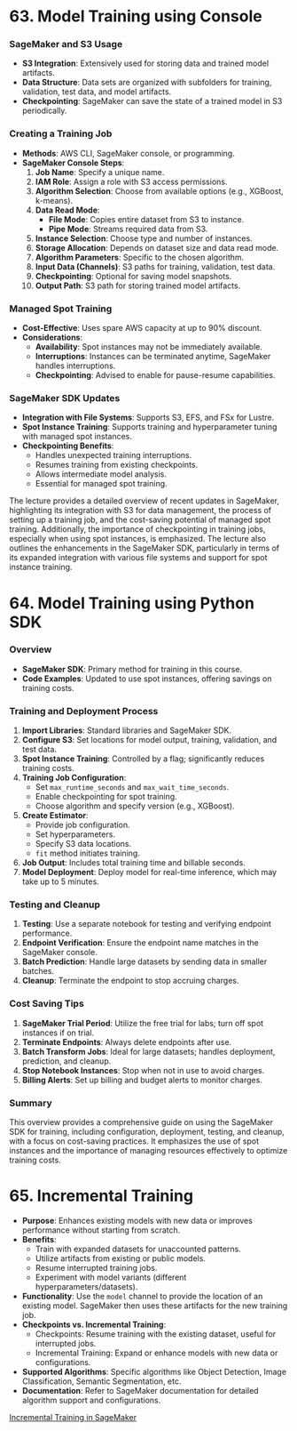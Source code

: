 # 63. Model Training using Console

### SageMaker and S3 Usage
- **S3 Integration**: Extensively used for storing data and trained model artifacts.
- **Data Structure**: Data sets are organized with subfolders for training, validation, test data, and model artifacts.
- **Checkpointing**: SageMaker can save the state of a trained model in S3 periodically.

### Creating a Training Job
- **Methods**: AWS CLI, SageMaker console, or programming.
- **SageMaker Console Steps**:
  1. **Job Name**: Specify a unique name.
  2. **IAM Role**: Assign a role with S3 access permissions.
  3. **Algorithm Selection**: Choose from available options (e.g., XGBoost, k-means).
  4. **Data Read Mode**:
     - **File Mode**: Copies entire dataset from S3 to instance.
     - **Pipe Mode**: Streams required data from S3.
  5. **Instance Selection**: Choose type and number of instances.
  6. **Storage Allocation**: Depends on dataset size and data read mode.
  7. **Algorithm Parameters**: Specific to the chosen algorithm.
  8. **Input Data (Channels)**: S3 paths for training, validation, test data.
  9. **Checkpointing**: Optional for saving model snapshots.
  10. **Output Path**: S3 path for storing trained model artifacts.

### Managed Spot Training
- **Cost-Effective**: Uses spare AWS capacity at up to 90% discount.
- **Considerations**:
  - **Availability**: Spot instances may not be immediately available.
  - **Interruptions**: Instances can be terminated anytime, SageMaker handles interruptions.
  - **Checkpointing**: Advised to enable for pause-resume capabilities.

### SageMaker SDK Updates
- **Integration with File Systems**: Supports S3, EFS, and FSx for Lustre.
- **Spot Instance Training**: Supports training and hyperparameter tuning with managed spot instances.
- **Checkpointing Benefits**:
  - Handles unexpected training interruptions.
  - Resumes training from existing checkpoints.
  - Allows intermediate model analysis.
  - Essential for managed spot training.

The lecture provides a detailed overview of recent updates in SageMaker, highlighting its integration with S3 for data management, the process of setting up a training job, and the cost-saving potential of managed spot training. Additionally, the importance of checkpointing in training jobs, especially when using spot instances, is emphasized. The lecture also outlines the enhancements in the SageMaker SDK, particularly in terms of its expanded integration with various file systems and support for spot instance training.

# 64. Model Training using Python SDK

### Overview
- **SageMaker SDK**: Primary method for training in this course.
- **Code Examples**: Updated to use spot instances, offering savings on training costs.

### Training and Deployment Process
1. **Import Libraries**: Standard libraries and SageMaker SDK.
2. **Configure S3**: Set locations for model output, training, validation, and test data.
3. **Spot Instance Training**: Controlled by a flag; significantly reduces training costs.
4. **Training Job Configuration**:
   - Set `max_runtime_seconds` and `max_wait_time_seconds`.
   - Enable checkpointing for spot training.
   - Choose algorithm and specify version (e.g., XGBoost).
5. **Create Estimator**:
   - Provide job configuration.
   - Set hyperparameters.
   - Specify S3 data locations.
   - `fit` method initiates training.
6. **Job Output**: Includes total training time and billable seconds.
7. **Model Deployment**: Deploy model for real-time inference, which may take up to 5 minutes.

### Testing and Cleanup
1. **Testing**: Use a separate notebook for testing and verifying endpoint performance.
2. **Endpoint Verification**: Ensure the endpoint name matches in the SageMaker console.
3. **Batch Prediction**: Handle large datasets by sending data in smaller batches.
4. **Cleanup**: Terminate the endpoint to stop accruing charges.

### Cost Saving Tips
1. **SageMaker Trial Period**: Utilize the free trial for labs; turn off spot instances if on trial.
2. **Terminate Endpoints**: Always delete endpoints after use.
3. **Batch Transform Jobs**: Ideal for large datasets; handles deployment, prediction, and cleanup.
4. **Stop Notebook Instances**: Stop when not in use to avoid charges.
5. **Billing Alerts**: Set up billing and budget alerts to monitor charges.

### Summary
This overview provides a comprehensive guide on using the SageMaker SDK for training, including configuration, deployment, testing, and cleanup, with a focus on cost-saving practices. It emphasizes the use of spot instances and the importance of managing resources effectively to optimize training costs.

# 65. Incremental Training

- **Purpose**: Enhances existing models with new data or improves performance without starting from scratch.
- **Benefits**:
  - Train with expanded datasets for unaccounted patterns.
  - Utilize artifacts from existing or public models.
  - Resume interrupted training jobs.
  - Experiment with model variants (different hyperparameters/datasets).
- **Functionality**: Use the `model` channel to provide the location of an existing model. SageMaker then uses these artifacts for the new training job.
- **Checkpoints vs. Incremental Training**:
  - Checkpoints: Resume training with the existing dataset, useful for interrupted jobs.
  - Incremental Training: Expand or enhance models with new data or configurations.
- **Supported Algorithms**: Specific algorithms like Object Detection, Image Classification, Semantic Segmentation, etc.
- **Documentation**: Refer to SageMaker documentation for detailed algorithm support and configurations.

[Incremental Training in SageMaker](https://docs.aws.amazon.com/sagemaker/latest/dg/incremental-training.html)
